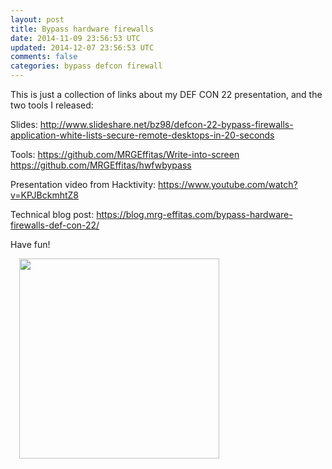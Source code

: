 ```yaml
---           
layout: post
title: Bypass hardware firewalls
date: 2014-11-09 23:56:53 UTC
updated: 2014-12-07 23:56:53 UTC
comments: false
categories: bypass defcon firewall
---
```

This is just a collection of links about my DEF CON 22 presentation, and the two tools I released:

Slides:
<a href="http://www.slideshare.net/bz98/defcon-22-bypass-firewalls-application-white-lists-secure-remote-desktops-in-20-seconds" target="_blank">http://www.slideshare.net/bz98/defcon-22-bypass-firewalls-application-white-lists-secure-remote-desktops-in-20-seconds</a>

Tools:
<a href="https://github.com/MRGEffitas/Write-into-screen" target="_blank">https://github.com/MRGEffitas/Write-into-screen</a>
<a href="https://github.com/MRGEffitas/hwfwbypass" target="_blank">https://github.com/MRGEffitas/hwfwbypass</a>

Presentation video from Hacktivity:
<a href="https://www.youtube.com/watch?v=KPJBckmhtZ8" target="_blank">https://www.youtube.com/watch?v=KPJBckmhtZ8</a>

Technical blog post:
<a href="https://blog.mrg-effitas.com/bypass-hardware-firewalls-def-con-22/" target="_blank">https://blog.mrg-effitas.com/bypass-hardware-firewalls-def-con-22/</a>

Have fun!

<div class="separator" style=""><a href="https://z6543.github.io/_img/hwfwbypass2B(1).jpg" imageanchor="1" src="https://z6543.github.io/_img/hwfwbypass2B(1).jpg" style="margin-left: 1em; margin-right: 1em;"><img border="0" height="" src="https://z6543.github.io/_img/hwfwbypass2B(1).jpg" width="320"/></a></div>


